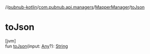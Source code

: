 //[pubnub-kotlin](../../../index.md)/[com.pubnub.api.managers](../index.md)/[MapperManager](index.md)/[toJson](to-json.md)

# toJson

[jvm]\
fun [toJson](to-json.md)(input: [Any](https://kotlinlang.org/api/latest/jvm/stdlib/kotlin/-any/index.html)?): [String](https://kotlinlang.org/api/latest/jvm/stdlib/kotlin/-string/index.html)
